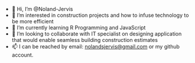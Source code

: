 - 👋 Hi, I’m @Noland-Jervis
- 👀 I’m interested in construction projects and how to infuse technology to be more efficient 
- 🌱 I’m currently learning R Programming and JavaScript 
- 💞️ I’m looking to collaborate with IT specialist on designing application that would enable seamless building construction estimates 
- 📫 I can be reached by email: nolandsjervis@gmail.com or my github account.
